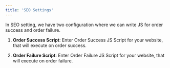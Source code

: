 ```yaml
---
title: 'SEO Settings'
---
```


In SEO setting, we have two configuration where we can write JS for order success and order failure.
1. **Order Success Script**: Enter Order Success JS Script for your website, that will execute on order success.

2. **Order Failure Script**: Enter Order Failure JS Script for your website, that will execute on order failure.

